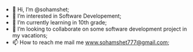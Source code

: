 - 👋 Hi, I’m @sohamshet;
- 👀 I’m interested in Software Developement;
- 🌱 I’m currently learning in 10th grade;
- 💞️ I’m looking to collaborate on some software development project in my vacations;
- 📫 How to reach me mail me www.sohamshet777@gmail.com;

<!---
sohamshet/sohamshet is a ✨ special ✨ repository because its `README.md` (this file) appears on your GitHub profile.
You can click the Preview link to take a look at your changes.
--->
